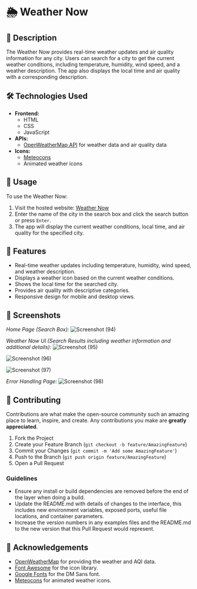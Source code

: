 # 🌦️ Weather Now

## 📄 Description

The Weather Now provides real-time weather updates and air quality information for any city. Users can search for a city to get the current weather conditions, including temperature, humidity, wind speed, and a weather description. The app also displays the local time and air quality with a corresponding description.

## 🛠️ Technologies Used

- **Frontend:**
  - HTML
  - CSS
  - JavaScript
- **APIs:**
  - [OpenWeatherMap API](https://openweathermap.org/api) for weather data and air quality data
- **Icons:**
  - [Meteocons](https://bas.dev/work/meteocons)
  - Animated weather icons

## 🚀 Usage

To use the Weather Now:

1. Visit the hosted website: [Weather Now](https://kumarsuraj345678.github.io/Techplement/)  
2. Enter the name of the city in the search box and click the search button or press `Enter`.
3. The app will display the current weather conditions, local time, and air quality for the specified city.

## 🌟 Features

- Real-time weather updates including temperature, humidity, wind speed, and weather description.
- Displays a weather icon based on the current weather conditions.
- Shows the local time for the searched city.
- Provides air quality with descriptive categories.
- Responsive design for mobile and desktop views.

## 📸 Screenshots

*Home Page (Search Box):*
![Screenshot (94)](https://github.com/kumarsuraj345678/Techplement/assets/60316890/35558776-148b-4492-8a17-38759ea5f69c)

*Weather Now UI (Search Results including weather information and additional details):*
![Screenshot (95)](https://github.com/kumarsuraj345678/Techplement/assets/60316890/9d1a96bf-0565-48f1-b3d1-b71da6dbc6c1)

![Screenshot (96)](https://github.com/kumarsuraj345678/Techplement/assets/60316890/8b90dff8-0612-4443-8cf8-1dff96118b1f)

![Screenshot (97)](https://github.com/kumarsuraj345678/Techplement/assets/60316890/794a4634-dc4f-46d9-890f-41e2f3122bc7)

*Error Handling Page:*
![Screenshot (98)](https://github.com/kumarsuraj345678/Techplement/assets/60316890/bff8c820-b66c-477c-ad1a-b9e1c2ff6a46)

## 🤝 Contributing

Contributions are what make the open-source community such an amazing place to learn, inspire, and create. Any contributions you make are **greatly appreciated**.

1. Fork the Project
2. Create your Feature Branch (`git checkout -b feature/AmazingFeature`)
3. Commit your Changes (`git commit -m 'Add some AmazingFeature'`)
4. Push to the Branch (`git push origin feature/AmazingFeature`)
5. Open a Pull Request

### Guidelines

- Ensure any install or build dependencies are removed before the end of the layer when doing a build.
- Update the README.md with details of changes to the interface, this includes new environment variables, exposed ports, useful file locations, and container parameters.
- Increase the version numbers in any examples files and the README.md to the new version that this Pull Request would represent.

## 🙏 Acknowledgements

- [OpenWeatherMap](https://openweathermap.org/) for providing the weather and AQI data.
- [Font Awesome](https://fontawesome.com/) for the icon library.
- [Google Fonts](https://fonts.google.com/specimen/DM+Sans) for the DM Sans font.
- [Meteocons](https://bas.dev/work/meteocons) for animated weather icons.
